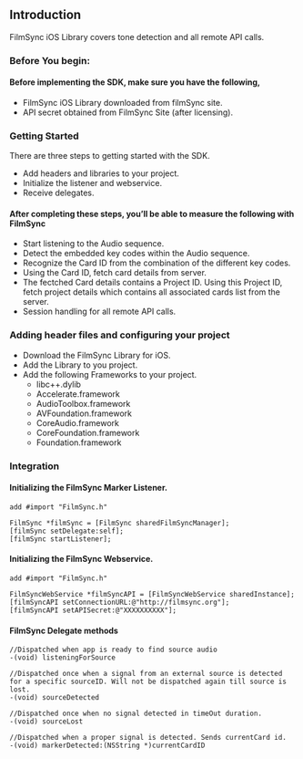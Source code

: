 ## Introduction

FilmSync iOS Library covers tone detection and all remote API calls.


### Before You begin:

#### Before implementing the SDK, make sure you have the following,

* FilmSync iOS Library downloaded from filmSync site.
* API secret obtained from FilmSync Site (after licensing).


### Getting Started

There are three steps to getting started with the SDK.

* Add headers and libraries to your project.
* Initialize the listener and webservice.
* Receive delegates.

#### After completing these steps, you’ll be able to measure the following with FilmSync

* Start listening to the Audio sequence.
* Detect the embedded key codes within the Audio sequence.
* Recognize the Card ID from the combination of the different key codes.
* Using the Card ID, fetch card details from server.
* The fectched Card details contains a Project ID. Using this Project ID, fetch project details which contains all associated cards list from the server.
* Session handling for all remote API calls.


### Adding header files and configuring your project

* Download the FilmSync Library for iOS.
* Add the Library to you project.
* Add the following Frameworks to your project.
    - libc++.dylib
    - Accelerate.framework
    - AudioToolbox.framework
    - AVFoundation.framework
    - CoreAudio.framework
    - CoreFoundation.framework
    - Foundation.framework


### Integration


#### Initializing the FilmSync Marker Listener.

    add #import "FilmSync.h"

    FilmSync *filmSync = [FilmSync sharedFilmSyncManager];
    [filmSync setDelegate:self];
    [filmSync startListener];


#### Initializing the FilmSync Webservice.

    add #import "FilmSync.h"

    FilmSyncWebService *filmSyncAPI = [FilmSyncWebService sharedInstance];
    [filmSyncAPI setConnectionURL:@"http://filmsync.org"];
    [filmSyncAPI setAPISecret:@"XXXXXXXXXX"];


#### FilmSync Delegate methods

    //Dispatched when app is ready to find source audio
    -(void) listeningForSource

    //Dispatched once when a signal from an external source is detected for a specific sourceID. Will not be dispatched again till source is lost.
    -(void) sourceDetected

    //Dispatched once when no signal detected in timeOut duration.
    -(void) sourceLost

    //Dispatched when a proper signal is detected. Sends currentCard id.
    -(void) markerDetected:(NSString *)currentCardID




